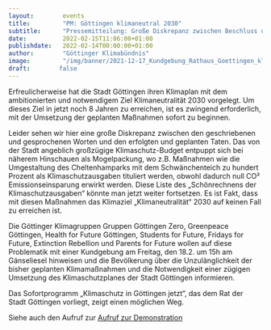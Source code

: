 ```yaml
---
layout:        events
title:         "PM: Göttingen klimaneutral 2030"
subtitle:      "Pressemitteilung: Große Diskrepanz zwischen Beschluss und Planung"
date:          2022-02-15T11:06:00+01:00
publishdate:   2022-02-14T00:00:00+01:00
author:        "Göttinger Klimabündnis"
image:         "/img/banner/2021-12-17_Kundgebung_Rathaus_Goettingen_klimaneutral_2030.jpg"
draft:        false
---
```


Erfreulicherweise hat die Stadt Göttingen ihren Klimaplan mit dem
ambitionierten und notwendigem Ziel Klimaneutralität 2030 vorgelegt. Um dieses
Ziel in jetzt noch 8 Jahren zu erreichen, ist es zwingend erforderlich, mit
der Umsetzung der geplanten Maßnahmen sofort zu beginnen.

Leider sehen wir
hier eine große Diskrepanz zwischen den geschriebenen und gesprochenen Worten
und den erfolgten und geplanten Taten. Das von der Stadt angeblich großzügige
Klimaschutz-Budget entpuppt sich bei näherem Hinschauen als Mogelpackung, wo
z.B. Maßnahmen wie die Umgestaltung des Cheltenhamparks mit dem
Schwänchenteich zu hundert Prozent als Klimaschutzausgaben tituliert werden,
obwohl dadurch null CO² Emissionseinsparung erwirkt werden. Diese Liste des
„Schönrechnens der Klimaschutzausgaben“ könnte man jetzt weiter fortsetzen. Es
ist Fakt, dass mit diesen Maßnahmen das Klimaziel „Klimaneutralität“ 2030 auf
keinen Fall zu erreichen ist.

Die Göttinger Klimagruppen Gruppen Göttingen Zero, Greenpeace Göttingen,
Health for Future Göttingen, Students for Future, Fridays for Future,
Extinction Rebellion und Parents for Future wollen auf diese Problematik mit
einer Kundgebung am Freitag, den 18.2. um 15h am Gänseliesel hinweisen und die
Bevölkerung über die Unzulänglichkeit der bisher geplanten Klimamaßnahmen und
die Notwendigkeit einer zügigen Umsetzung des Klimaschutzplanes der Stadt
Göttingen informieren.

Das Sofortprogramm „Klimaschutz in Göttingen jetzt“, das dem Rat der Stadt
Göttingen vorliegt, zeigt einen möglichen Weg.

Siehe auch den Aufruf zur [ Aufruf zur Demonstration](https://goettinger-klimabuendnis.de/2022/02/18/15/00/goettingen_klimaneutral_2030/)
